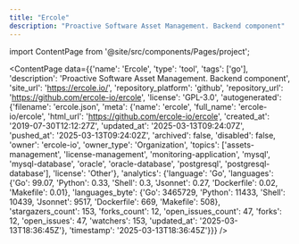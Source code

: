 ```yaml
---
title: "Ercole"
description: "Proactive Software Asset Management. Backend component"
---
```

import ContentPage from '@site/src/components/Pages/project';

<ContentPage
    data={{'name': 'Ercole', 'type': 'tool', 'tags': ['go'], 'description': 'Proactive Software Asset Management. Backend component', 'site_url': 'https://ercole.io/', 'repository_platform': 'github', 'repository_url': 'https://github.com/ercole-io/ercole', 'license': 'GPL-3.0', 'autogenerated': {'filename': 'ercole.json', 'meta': {'name': 'ercole', 'full_name': 'ercole-io/ercole', 'html_url': 'https://github.com/ercole-io/ercole', 'created_at': '2019-07-30T12:12:27Z', 'updated_at': '2025-03-13T09:24:07Z', 'pushed_at': '2025-03-13T09:24:02Z', 'archived': false, 'disabled': false, 'owner': 'ercole-io', 'owner_type': 'Organization', 'topics': ['assets-management', 'license-management', 'monitoring-application', 'mysql', 'mysql-database', 'oracle', 'oracle-database', 'postgresql', 'postgresql-database'], 'license': 'Other'}, 'analytics': {'language': 'Go', 'languages': {'Go': 99.07, 'Python': 0.33, 'Shell': 0.3, 'Jsonnet': 0.27, 'Dockerfile': 0.02, 'Makefile': 0.01}, 'languages_byte': {'Go': 3465729, 'Python': 11433, 'Shell': 10439, 'Jsonnet': 9517, 'Dockerfile': 669, 'Makefile': 508}, 'stargazers_count': 153, 'forks_count': 12, 'open_issues_count': 47, 'forks': 12, 'open_issues': 47, 'watchers': 153, 'updated_at': '2025-03-13T18:36:45Z'}, 'timestamp': '2025-03-13T18:36:45Z'}}}
/>
